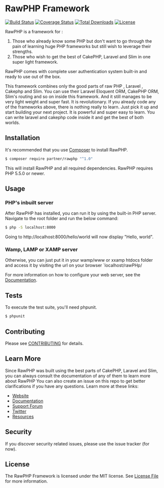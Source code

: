 # RawPHP Framework

[![Build Status](https://travis-ci.org/slimphp/Slim.svg?branch=3.x)](https://travis-ci.org/slimphp/Slim)
[![Coverage Status](https://coveralls.io/repos/github/slimphp/Slim/badge.svg?branch=3.x)](https://coveralls.io/github/slimphp/Slim?branch=3.x)
[![Total Downloads](https://poser.pugx.org/slim/slim/downloads)](https://packagist.org/packages/partner/rawphp)
[![License](https://poser.pugx.org/slim/slim/license)](https://packagist.org/packages/partner/rawphp)

RawPHP is a framework for :
1. Those who already know some PHP but don't want to go through the pain of learning huge PHP frameworks but still wish to leverage their strengths.
2. Those who wish to get the best of CakePHP, Laravel and Slim in one super light framework.

RawPHP comes with complete user authentication system built-in and ready to use out of the box.
 
This framework combines only the good parts of raw PHP , Laravel , Cakephp and Slim. You can use their Laravel Eloquent ORM, CakePHP ORM, Slim's routing and so on inside this framework. And it still manages to be very light weight and super fast.
It is revolutionary. If you already code any of the frameworks above, there is nothing really to learn. Just pick it up and start building your next project. 
It is powerful and super easy to learn. You can write laravel and cakephp code inside it and get the best of both worlds.

## Installation

It's recommended that you use [Composer](https://getcomposer.org/) to install RawPHP.

```bash
$ composer require partner/rawphp "^1.0"
```

This will install RawPHP and all required dependencies. RawPHP requires PHP 5.5.0 or newer.

## Usage

### PHP's inbuilt server
After RawPHP has installed, you can run it by using the built-in PHP server. Navigate to the root folder and run the below command:
```bash
$ php -S localhost:8000
```
Going to http://localhost:8000/hello/world will now display "Hello, world".

### Wamp, LAMP or XAMP server
Otherwise, you can just put it in your wamp/www or xxamp htdocs folder and access it by visiting the url on your browser `localhost/rawPHp/


For more information on how to configure your web server, see the [Documentation](https://www.slimframework.com/docs/start/web-servers.html).

## Tests

To execute the test suite, you'll need phpunit.

```bash
$ phpunit
```

## Contributing

Please see [CONTRIBUTING](CONTRIBUTING.md) for details.

## Learn More
Since RawPHP was built using the best parts of CakePHP, Laravel and Slim, you can always consult the documentation of any of them to learn more about RawPHP
You can also create an issue on this repo to get better clarifications if you have any questions.
Learn more at these links:

- [Website](https://www.slimframework.com)
- [Documentation](https://www.slimframework.com/docs/start/installation.html)
- [Support Forum](http://discourse.slimframework.com)
- [Twitter](https://twitter.com/slimphp)
- [Resources](https://github.com/xssc/awesome-slim)

## Security

If you discover security related issues, please use the issue tracker (for now).


## License

The RawPHP Framework is licensed under the MIT license. See [License File](LICENSE.md) for more information.
